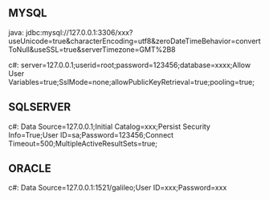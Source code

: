 ## MYSQL

java: jdbc:mysql://127.0.0.1:3306/xxx?useUnicode=true&characterEncoding=utf8&zeroDateTimeBehavior=convertToNull&useSSL=true&serverTimezone=GMT%2B8



c#: server=127.0.0.1;userid=root;password=123456;database=xxxx;Allow User Variables=true;SslMode=none;allowPublicKeyRetrieval=true;pooling=true;



## SQLSERVER

c#: Data Source=127.0.0.1;Initial Catalog=xxx;Persist Security Info=True;User ID=sa;Password=123456;Connect Timeout=500;MultipleActiveResultSets=true;



## ORACLE

c#: Data Source=127.0.0.1:1521/galileo;User ID=xxx;Password=xxx
